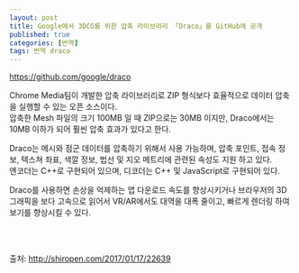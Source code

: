 ```yaml
---
layout: post
title: Google에서 3DCG를 위한 압축 라이브러리 「Draco」를 GitHub에 공개 
published: true
categories: [번역]
tags: 번역 draco
---
```

https://github.com/google/draco

Chrome Media팀이 개발한 압축 라이브러리로 ZIP 형식보다 효율적으로 데이터 압축을 실행할 수 있는 오픈 소스이다.  
압축한 Mesh 파일의 크기 100MB 일 때 ZIP으로는 30MB 이지만, Draco에서는 10MB 이하가 되어 훨씬 압축 효과가 있다고 한다. 
  
Draco는 메시와 점군 데이터를 압축하기 위해서 사용 가능하며, 압축 포인트, 접속 정보, 텍스쳐 좌표, 색깔 정보, 법선 및 지오 메트리에 관련된 속성도 지원 하고 있다.  
엔코더는 C++로 구현되어 있으며, 디코더는 C++ 및 JavaScript로 구현되어 있다.  
  
Draco를 사용하면 손상을 억제하는 앱 다운로드 속도를 향상시키거나 브라우저의 3D그래픽을 보다 고속으로 읽어서 VR/AR에서도 대역을 대폭 줄이고, 빠르게 렌더링 하여 보기를 향상시킬 수 있다.  
  
   
<br>
<br>  

출처: http://shiropen.com/2017/01/17/22639